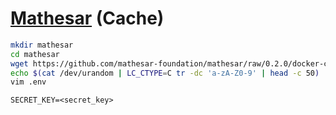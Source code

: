 # [Mathesar](https://github.com/mathesar-foundation/mathesar) (Cache)

```sh
mkdir mathesar
cd mathesar
wget https://github.com/mathesar-foundation/mathesar/raw/0.2.0/docker-compose.yml
echo $(cat /dev/urandom | LC_CTYPE=C tr -dc 'a-zA-Z0-9' | head -c 50)
vim .env
```

```
SECRET_KEY=<secret_key>
```